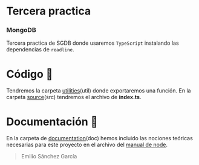 # Tercera practica
### MongoDB

Tercera practica de SGDB donde usaremos `TypeScript` instalando las dependencias de `readline`.

# Código 🔎

Tendremos la carpeta [utilities](https://github.com/SanchezGarciaEmilio/22-09-2021_Practica2/tree/main/doc)(util) donde exportaremos una función.
En la carpeta [source](https://github.com/SanchezGarciaEmilio/22-09-2021_Practica2/tree/main/doc)(src) tendremos el archivo de **index.ts**.

# Documentación 📝

En la carpeta de [documentation](https://github.com/SanchezGarciaEmilio/22-09-2021_Practica2/tree/main/doc)(doc) hemos incluido las nociones teóricas necesarias para este proyecto en el archivo del [manual de node](https://github.com/SanchezGarciaEmilio/22-09-2021_Practica2/blob/main/doc/Manual_node.pdf).

> Emilio Sánchez García